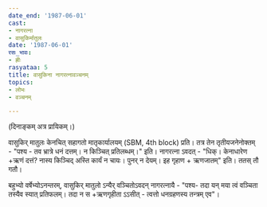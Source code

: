 ```yaml
---
date_end: '1987-06-01'
cast:
- नागरत्ना
- वासुकिर्मातुलः
date: '1987-06-01'
रसः_भावः:
- ह्रीः
rasyataa: 5
title: वासुकिना नागरत्नावञ्चनम्
topics:
- लोभः
- वञ्चनम्

---
```


(दिनाङ्कम् अत्र प्रायिकम्।)

वासुकिर् मातुलः केनचित् सहागतो मातृकार्यालयम् (SBM, 4th block) प्रति। तत्र तेन तृतीयजनेनोक्तम् - "पश्य - तव भ्रात्रे धनं दत्तम्। न किञ्चित् प्रतिलब्धम्।" इति। नागरत्ना ऽवदत् - "धिक्। केनाधारेण +ऋणं दत्तं? नास्य किञ्चिद् अस्ति कार्यं न चायः। पुनर् न देयम्। इह गृहाण + ऋणजातम्" इति। ततस् तौ गतौ।

बहुभ्यो वर्षेभ्योऽनन्तरम्, वासुकिर् मातुलो ऽन्यैर् वञ्चितोऽवदन् नागरत्नायै - "पश्य- तदा यन् मया त्वं वञ्चिता तस्यैव स्यात् प्रतिफलम्। तदा न स +ऋणगृहीता ऽऽसीत् - त्वत्तो धनग्रहणस्य तन्त्रम् एव"।